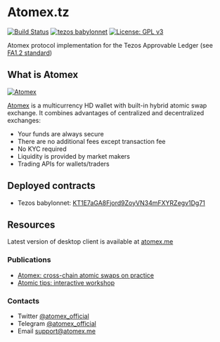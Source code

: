 # Atomex.tz
[![Build Status](https://travis-ci.org/atomex-me/atomex-fa12-ligo.svg?branch=master)](https://travis-ci.org/atomex-me/atomex-fa12-ligo)
[![tezos babylonnet](https://img.shields.io/badge/tezos-babylonnet-blue.svg)](https://better-call.dev/babylon/KT1E7aGA8Fjord9ZoyVN34mFXYRZegv1Dg71)
[![License: GPL v3](https://img.shields.io/badge/License-GPLv3-green.svg)](https://www.gnu.org/licenses/gpl-3.0)

Atomex protocol implementation for the Tezos Approvable Ledger (see [FA1.2 standard](https://gitlab.com/tzip/tzip/blob/master/Proposals/TZIP-0007/FA1.2.md))
  
## What is Atomex

[![Atomex](https://miro.medium.com/max/995/0*qHL-RBfdKopwUdMS)](https://medium.com/coinmonks/atomex-cross-chain-atomic-swaps-on-practice-8139571f0ee5)  

[Atomex](https://atomex.me/) is a multicurrency HD wallet with built-in hybrid atomic swap exchange. It combines advantages of centralized and decentralized exchanges:
* Your funds are always secure
* There are no additional fees except transaction fee
* No KYC required
* Liquidity is provided by market makers
* Trading APIs for wallets/traders

## Deployed contracts
* Tezos babylonnet: [KT1E7aGA8Fjord9ZoyVN34mFXYRZegv1Dg71](https://better-call.dev/babylon/KT1E7aGA8Fjord9ZoyVN34mFXYRZegv1Dg71)

## Resources
Latest version of desktop client is available at [atomex.me](https://atomex.me)

### Publications
* [Atomex: cross-chain atomic swaps on practice](https://medium.com/coinmonks/atomex-cross-chain-atomic-swaps-on-practice-8139571f0ee5)
* [Atomic tips: interactive workshop](https://medium.com/coinmonks/atomic-tips-berlin-workshop-materials-c5c8ee3f46aa)

### Contacts
* Twitter [@atomex_official](https://twitter.com/atomex_official)
* Telegram [@atomex_official](https://t.me/atomex_official)
* Email [support@atomex.me](mailto:support@atomex.me)
